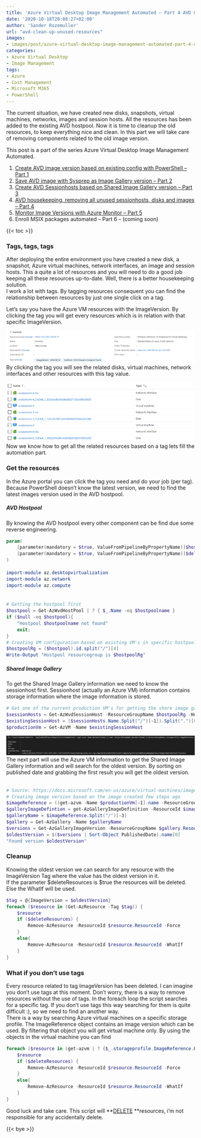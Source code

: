 ```yaml
---
title: 'Azure Virtual Desktop Image Management Automated – Part 4 AVD Clean up unused resources'
date: '2020-10-18T20:08:27+02:00'
author: 'Sander Rozemuller'
url: "avd-clean-up-unused-resources"
images:
- images/post/azure-virtual-desktop-image-management-automated-part-4-avd-clean-up-unused-resources/compute-single-vm.png
categories:
- Azure Virtual Desktop
- Image Management
tags:
- Azure
- Cost Management
- Microsoft M365
- PowerShell
---
```


The current situation, we have created new disks, snapshots, virtual machines, networks, images and session hosts. All the resources has been added to the existing AVD hostpool. Now it is time to cleanup the old resources, to keep everything nice and clean. In this part we will take care of removing components related to the old image version.

This post is a part of the series Azure Virtual Desktop Image Management Automated.

1. [Create AVD image version based on existing config with PowerShell – Part 1](https://www.rozemuller.com/create-avd-image-version-based-on-existing-config-with-powershell/)
2. [Save AVD image with Sysprep as Image Gallery version – Part 2](https://www.rozemuller.com/save-avd-image-with-sysprep-as-image-gallery-version/)
3. [Create AVD Sessionhosts based on Shared Image Gallery version – Part 3](https://www.rozemuller.com/create-avd-sessionhosts-based-on-shared-image-gallery-version-with-arm/)
4. [AVD housekeeping, removing all unused sessionhosts, disks and images – Part 4 ](https://www.rozemuller.com/avd-clean-up-unused-resources/)
5. [Monitor Image Versions with Azure Monitor – Part 5](https://www.rozemuller.com/azure-virtual-desktop-image-management-automated-part-5-monitor-image-versions-with-azure-monitor/)
6. Enroll MSIX packages automated – Part 6 – (coming soon)

{{< toc >}}

### Tags, tags, tags

After deploying the entire environment you have created a new disk, a snapshot, Azure virtual machines, network interfaces, an image and session hosts. This a quite a lot of resources and you will need to do a good job keeping all these resources up-to-date. Well, there is a better housekeeping solution.   
I work a lot with tags. By tagging resources consequent you can find the relationship between resources by just one single click on a tag.

Let’s say you have the Azure VM resources with the ImageVersion. By clicking the tag you will get every resources which is in relation with that specific ImageVersion.

![virtual machine](image-6.png)
By clicking the tag you will see the related disks, virtual machines, network interfaces and other resources with this tag value.

![virtualmachine-resources](image-7.png)
Now we know how to get all the related resources based on a tag lets fill the automation part.

### Get the resources

In the Azure portal you can click the tag you need and do your job (per tag). Because PowerShell doesn’t know the latest version, we need to find the latest images version used in the AVD hostpool.

##### AVD Hostpool

By knowing the AVD hostpool every other component can be find due some reverse engineering.

```powershell
param(
    [parameter(mandatory = $true, ValueFromPipelineByPropertyName)]$hostpoolName,
    [parameter(mandatory = $true, ValueFromPipelineByPropertyName)]$deleteResources
)

import-module az.desktopvirtualization
import-module az.network
import-module az.compute


# Getting the hostpool first
$hostpool = Get-AzWvdHostPool | ? { $_.Name -eq $hostpoolname } 
if ($null -eq $hostpool){
    "Hostpool $hostpoolname not found"
    exit;
}
# Creating VM configuration based on existing VM's in specific hostpool, selecting first one
$hostpoolRg = ($hostpool).id.split("/")[4]
Write-Output "Hostpool resourcegroup is $hostpoolRg"
```

##### Shared Image Gallery

To get the Shared Image Gallery information we need to know the sessionhost first. Sessionhost (actually an Azure VM) information contains storage information where the image information is stored.

```powershell
# Get one of the current production VM's for getting the share image gallery info
$sessionHosts = Get-AzWvdSessionHost -ResourceGroupName $hostpoolRg -HostPoolName $hostpool.name
$existingSessionHost = ($sessionHosts.Name.Split("/")[-1]).Split(".")[0]
$productionVm = Get-AzVM -Name $existingSessionHost
```

![version](image-8.png)
The next part will use the Azure VM information to get the Shared Image Gallery information and will search for the oldest version. By sorting on published date and grabbing the first result you will get the oldest version.

```powershell

# Source: https://docs.microsoft.com/en-us/azure/virtual-machines/image-version-managed-image-powershell
# Creating image version based on the image created few steps ago
$imageReference = ((get-azvm -Name $productionVm[-1].name -ResourceGroupName $productionVm[-1].ResourceGroupName).storageprofile.ImageReference).id
$galleryImageDefintion = get-AzGalleryImageDefinition -ResourceId $imageReference
$galleryName = $imageReference.Split("/")[-3]
$gallery = Get-AzGallery -Name $galleryName
$versions = Get-AzGalleryImageVersion -ResourceGroupName $gallery.ResourceGroupName -GalleryName $gallery.Name -GalleryImageDefinitionName $galleryImageDefintion.Name
$oldestVersion = $($versions | Sort-Object PublishedDate).name[0]
"Found version $oldestVersion"
```

### Cleanup

Knowing the oldest version we can search for any resource with the ImageVersion Tag where the value has the oldest version in it.   
If the parameter $deleteResources is $true the resources will be deleted. Else the WhatIf will be used.

```powershell
$tag = @{ImageVersion = $oldestVersion}
foreach ($resource in (Get-AzResource -Tag $tag)) {
    $resource
    if ($deleteResources) {
        Remove-AzResource -ResourceId $resource.ResourceId -Force
    }
    else{
        Remove-AzResource -ResourceId $resource.ResourceId -WhatIf
    }
}
```

### What if you don’t use tags

Every resource related to tag ImageVersion has been deleted. I can imagine you don’t use tags at this moment. Don’t worry, there is a way to remove resources without the use of tags. In the foreach loop the script searches for a specific tag. If you don’t use tags this way searching for them is quite difficult :), so we need to find an another way.  
There is a way by searching Azure virtual machines on a specific storage profile. The ImageReference object contains an image version which can be used. By filtering that object you will get virtual machine only. By using the objects in the virtual machine you can find

```powershell
foreach ($resource in (get-azvm | ? {$_.storageprofile.ImageReference.ExactVersion -eq $oldestVersion})) {
    $resource
    if ($deleteResources) {
        Remove-AzResource -ResourceId $resource.ResourceId -Force
    }
    else{
        Remove-AzResource -ResourceId $resource.ResourceId -WhatIf
    }
}
```

Good luck and take care. This script will **<span class="has-inline-color has-vivid-red-color"><span style="text-decoration: underline;">DELETE</span> </span>**resources, i’m not responsible for any accidentally delete.

{{< bye >}}